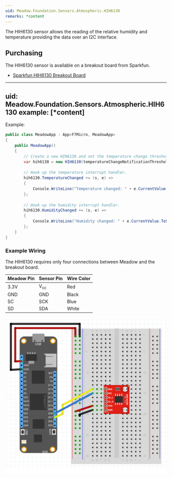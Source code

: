 ```yaml
---
uid: Meadow.Foundation.Sensors.Atmospheric.HIH6130
remarks: *content
---
```


The HIH6130 sensor allows the reading of the relative humidity and temperature providing the data over an I2C interface.

## Purchasing

The HIH6130 sensor is available on a breakout board from Sparkfun.

* [Sparkfun HIH6130 Breakout Board](https://www.sparkfun.com/products/11295)

---
uid: Meadow.Foundation.Sensors.Atmospheric.HIH6130
example: [*content]
---

Example:

```csharp
public class MeadowApp : App<F7Micro, MeadowApp>
{
    public MeadowApp()
    {
        // Create a new HIH6130 and set the temperature change threshold to half a degree.
        var hih6130 = new HIH6130(temperatureChangeNotificationThreshold: 0.5F);
        
        // Hook up the temperature interrupt handler.            
        hih6130.TemperatureChanged += (s, e) =>
        {
            Console.WriteLine("Temperature changed: " + e.CurrentValue.ToString("f2"));
        };
        
        // Hook up the humidity interrupt handler.
        hih6130.HumidityChanged += (s, e) =>
        {
            Console.WriteLine("Humidity changed: " + e.CurrentValue.ToString("f2"));
        };
    }
}
```

### Example Wiring

The HIH6130 requires only four connections between Meadow and the breakout board.

| Meadow Pin   | Sensor Pin     | Wire Color |
|--------------|----------------|------------|
| 3.3V         | V<sub>cc</sub> | Red        |
| GND          | GND            | Black      |
| SC           | SCK            | Blue       |
| SD           | SDA            | White      |

![](../../API_Assets/Meadow.Foundation.Sensors.Atmospheric.HIH6130/HIH6130.svg)